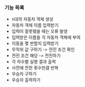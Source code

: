 ### 기능 목록
- n대의 자동차 객체 생성
- 자동차 객체 이름 입력받기
- 입력이 잘못됐을 때는 오류 발생
- 입력받은 이름을 각 자동차 객체에 부여
- 이동을 몇 번할지 입력받기
- 무작위 값 구하기 -> 전진 조건 확인
- 전진 조건 해당 -> 전진하기
- 각 차수별 실행 결과 출력
- 사전에 전한 횟수만큼 반복
- 우승자 구하기
- 우승자 출력하기